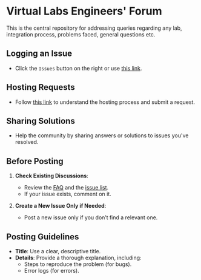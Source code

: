# Virtual Labs Engineers' Forum  

This is the central repository for addressing queries regarding any lab, integration process, problems faced, general questions etc.  

## Logging an Issue  
- Click the `Issues` button on the right or use [this link](https://github.com/Virtual-Labs/engineers-forum/issues).  

## Hosting Requests  
- Follow [this link](https://vlead.vlabs.ac.in/) to understand the hosting process and submit a request.  

## Sharing Solutions  
- Help the community by sharing answers or solutions to issues you've resolved.
  
## **Before Posting**  
1. **Check Existing Discussions**:  
   - Review the [FAQ](https://github.com/Virtual-Labs/engineers-forum/issues?utf8=%E2%9C%93&q=label%3AFAQ) and the [issue list](https://github.com/Virtual-Labs/engineers-forum/issues?utf8=✓&q=is%3Aissue+-label%3A"request+for+hosting"+-label%3A"request+to+create+repo").  
   - If your issue exists, comment on it.  

2. **Create a New Issue Only if Needed**:  
   - Post a new issue only if you don’t find a relevant one.  

## **Posting Guidelines**  
- **Title**: Use a clear, descriptive title.  
- **Details**: Provide a thorough explanation, including:  
  - Steps to reproduce the problem (for bugs).  
  - Error logs (for errors).   
